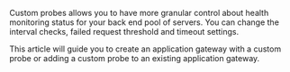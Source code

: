 Custom probes allows you to have more granular control about health monitoring status for your back end pool of servers. You can change the interval checks, failed request threshold and timeout settings.

This article will guide you to create an application gateway with a custom probe or adding a custom probe to an existing application gateway. 
